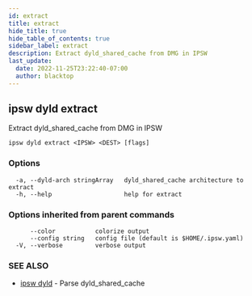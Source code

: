 ```yaml
---
id: extract
title: extract
hide_title: true
hide_table_of_contents: true
sidebar_label: extract
description: Extract dyld_shared_cache from DMG in IPSW
last_update:
  date: 2022-11-25T23:22:40-07:00
  author: blacktop
---
```

## ipsw dyld extract

Extract dyld_shared_cache from DMG in IPSW

```
ipsw dyld extract <IPSW> <DEST> [flags]
```

### Options

```
  -a, --dyld-arch stringArray   dyld_shared_cache architecture to extract
  -h, --help                    help for extract
```

### Options inherited from parent commands

```
      --color           colorize output
      --config string   config file (default is $HOME/.ipsw.yaml)
  -V, --verbose         verbose output
```

### SEE ALSO

* [ipsw dyld](/docs/cli/ipsw/dyld)	 - Parse dyld_shared_cache

